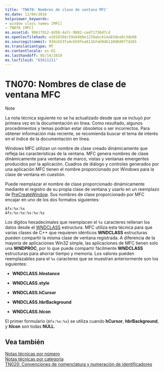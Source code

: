 ```yaml
---
title: 'TN070: Nombres de clase de ventana MFC'
ms.date: 11/04/2016
helpviewer_keywords:
- window class names [MFC]
- TN070 [MFC]
ms.assetid: 90617912-dd58-4a7c-9082-ced71736d7cd
ms.openlocfilehash: e2818104c59a94b0e1239abc614a83dea8c3de08
ms.sourcegitcommit: 934cb53fa4cb59fea611bfeb9db110d8d6f7d165
ms.translationtype: MT
ms.contentlocale: es-ES
ms.lasthandoff: 05/14/2019
ms.locfileid: "65611211"
---
```

# <a name="tn070-mfc-window-class-names"></a>TN070: Nombres de clase de ventana MFC

> [!NOTE]
>  La nota técnica siguiente no se ha actualizado desde que se incluyó por primera vez en la documentación en línea. Como resultado, algunos procedimientos y temas podrían estar obsoletos o ser incorrectos. Para obtener información más reciente, se recomienda buscar el tema de interés en el índice de la documentación en línea.

Windows MFC utilizan un nombre de clase creado dinámicamente que refleja las características de la ventana. MFC genera nombres de clase dinámicamente para ventanas de marco, vistas y ventanas emergentes producidos por la aplicación. Cuadros de diálogo y controles generados por una aplicación MFC tienen el nombre proporcionado por Windows para la clase de ventana en cuestión.

Puede reemplazar el nombre de clase proporcionado dinámicamente mediante el registro de su propia clase de ventana y usarlo en un reemplazo de [PreCreateWindow](../mfc/reference/cwnd-class.md#precreatewindow). Sus nombres de clase proporcionado por MFC encajar en uno de los dos formatos siguientes:

```
Afx:%x:%x
Afx:%x:%x:%x:%x:%x
```

Los dígitos hexadecimales que reemplacen el `%x` caracteres rellenan los datos desde el [WNDCLASS](/windows/desktop/api/winuser/ns-winuser-tagwndclassa) estructura. MFC utiliza esta técnica para que varias clases de C++ que requieren idénticos **WNDCLASS** estructuras pueden compartir la misma clase de ventana registrada. A diferencia de la mayoría de aplicaciones Win32 simple, las aplicaciones de MFC tienen solo una **WNDPROC**, por lo que puede compartir fácilmente **WNDCLASS** estructuras para ahorrar tiempo y memoria. Los valores pueden reemplazables para el `%x` caracteres que se muestran anteriormente son los siguientes:

- **WNDCLASS.hInstance**

- **WNDCLASS.style**

- **WNDCLASS.hCursor**

- **WNDCLASS.hbrBackground**

- **WNDCLASS.hIcon**

El primer formulario (`Afx:%x:%x`) se utiliza cuando **hCursor**, **hbrBackground**, y **hIcon** son todas **NULL**.

## <a name="see-also"></a>Vea también

[Notas técnicas por número](../mfc/technical-notes-by-number.md)<br/>
[Notas técnicas por categoría](../mfc/technical-notes-by-category.md)<br/>
[TN020: Convenciones de nomenclatura y numeración de identificadores](../mfc/tn020-id-naming-and-numbering-conventions.md)
